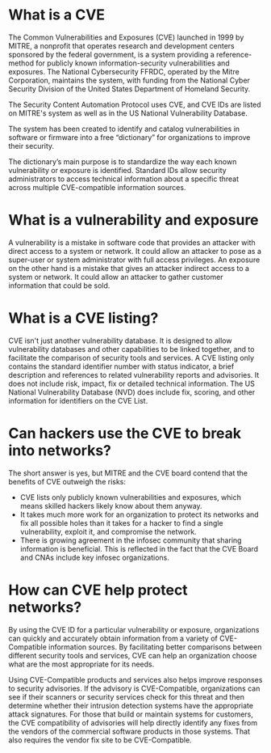 # What is a CVE

The Common Vulnerabilities and Exposures (CVE) launched in 1999 by MITRE, a nonprofit that operates research and development centers sponsored by the federal government, is a system providing a reference-method for publicly known information-security vulnerabilities and exposures. The National Cybersecurity FFRDC, operated by the Mitre Corporation, maintains the system, with funding from the National Cyber Security Division of the United States Department of Homeland Security.

The Security Content Automation Protocol uses CVE, and CVE IDs are listed on MITRE's system as well as in the US National Vulnerability Database. 

The system has been created to identify and catalog vulnerabilities in software or firmware into a free “dictionary” for organizations to improve their security.

The dictionary’s main purpose is to standardize the way each known vulnerability or exposure is identified. Standard IDs allow security administrators to access technical information about a specific threat across multiple CVE-compatible information sources.

# What is a vulnerability and exposure

A vulnerability is a mistake in software code that provides an attacker with direct access to a system or network. It could allow an attacker to pose as a super-user or system administrator with full access privileges. An exposure on the other hand is a mistake that gives an attacker indirect access to a system or network. It could allow an attacker to gather customer information that could be sold.

# What is a CVE listing? 

CVE isn't just another vulnerability database. It is designed to allow vulnerability databases and other capabilities to be linked together, and to facilitate the comparison of security tools and services. A CVE listing only contains the standard identifier number with status indicator, a brief description and references to related vulnerability reports and advisories. It does not include risk, impact, fix or detailed technical information. The US National Vulnerability Database (NVD) does include fix, scoring, and other information for identifiers on the CVE List.

# Can hackers use the CVE to break into networks?

The short answer is yes, but MITRE and the CVE board contend that the benefits of CVE outweigh the risks:

- CVE lists only publicly known vulnerabilities and exposures, which means skilled hackers likely know about them anyway.
- It takes much more work for an organization to protect its networks and fix all possible holes than it takes for a hacker to find a single vulnerability, exploit it, and compromise the network.
- There is growing agreement in the infosec community that sharing information is beneficial. This is reflected in the fact that the CVE Board and CNAs include key infosec organizations.

# How can CVE help protect networks?

By using the CVE ID for a particular vulnerability or exposure, organizations can quickly and accurately obtain information from a variety of CVE-Compatible information sources. By facilitating better comparisons between different security tools and services, CVE can help an organization choose what are the most appropriate for its needs.

Using CVE-Compatible products and services also helps improve responses to security advisories. If the advisory is CVE-Compatible, organizations can see if their scanners or security services check for this threat and then determine whether their intrusion detection systems have the appropriate attack signatures. For those that build or maintain systems for customers, the CVE compatibility of advisories will help directly identify any fixes from the vendors of the commercial software products in those systems. That also requires the vendor fix site to be CVE-Compatible.
